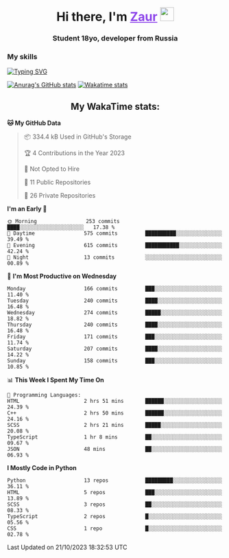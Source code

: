 <h1 align="center">
    Hi there, I'm 
    <a href="https://t.me/skyguy" target="_blank" style="color: #8C43EA">Zaur</a>
    <img src="https://github.com/blackcater/blackcater/raw/main/images/Hi.gif" height="32">
</h1>

<h3 align="center">
    Student 18yo, developer from Russia
</h3>  

### **My skills**
[![Typing SVG](https://readme-typing-svg.herokuapp.com?font=Oxanium&duration=3000&pause=1500&color=8C43EA&height=30&lines=Python:+FastAPI,+Flask,+Aiogram,+Telethon;SQL:+PostgreSQL,+SQLite;JavaScript/TypeScript:+React.js;HTML+(PUG),+CSS+(SCSS))](https://git.io/typing-svg)

[![Anurag's GitHub stats](https://github-readme-stats.vercel.app/api?username=mrskyguy&hide_title=true&count_private=true&show_icons=true&title_color=8C43EA&icon_color=BE57EA&bg_color=30,191919,341b56&text_color=B1B1B1&border_radius=10&hide_border=true)](https://github.com/anuraghazra/github-readme-stats)
[![Wakatime stats](https://github-readme-stats.vercel.app/api/wakatime?username=skyguy&hide_title=true&show_icons=true&title_color=8C43EA&icon_color=BE57EA&bg_color=30,191919,341b56&text_color=B1B1B1&border_radius=10&hide_border=true)](https://github.com/anuraghazra/github-readme-stats)


<h2 align="center"> My WakaTime stats: </h2>

<!--START_SECTION:waka-->
**🐱 My GitHub Data** 

> 📦 334.4 kB Used in GitHub's Storage 
 > 
> 🏆 4 Contributions in the Year 2023
 > 
> 🚫 Not Opted to Hire
 > 
> 📜 11 Public Repositories 
 > 
> 🔑 26 Private Repositories 
 > 
**I'm an Early 🐤** 

```text
🌞 Morning                253 commits         ████░░░░░░░░░░░░░░░░░░░░░   17.38 % 
🌆 Daytime                575 commits         ██████████░░░░░░░░░░░░░░░   39.49 % 
🌃 Evening                615 commits         ███████████░░░░░░░░░░░░░░   42.24 % 
🌙 Night                  13 commits          ░░░░░░░░░░░░░░░░░░░░░░░░░   00.89 % 
```
📅 **I'm Most Productive on Wednesday** 

```text
Monday                   166 commits         ███░░░░░░░░░░░░░░░░░░░░░░   11.40 % 
Tuesday                  240 commits         ████░░░░░░░░░░░░░░░░░░░░░   16.48 % 
Wednesday                274 commits         █████░░░░░░░░░░░░░░░░░░░░   18.82 % 
Thursday                 240 commits         ████░░░░░░░░░░░░░░░░░░░░░   16.48 % 
Friday                   171 commits         ███░░░░░░░░░░░░░░░░░░░░░░   11.74 % 
Saturday                 207 commits         ████░░░░░░░░░░░░░░░░░░░░░   14.22 % 
Sunday                   158 commits         ███░░░░░░░░░░░░░░░░░░░░░░   10.85 % 
```


📊 **This Week I Spent My Time On** 

```text
💬 Programming Languages: 
HTML                     2 hrs 51 mins       ██████░░░░░░░░░░░░░░░░░░░   24.39 % 
C++                      2 hrs 50 mins       ██████░░░░░░░░░░░░░░░░░░░   24.16 % 
SCSS                     2 hrs 21 mins       █████░░░░░░░░░░░░░░░░░░░░   20.08 % 
TypeScript               1 hr 8 mins         ██░░░░░░░░░░░░░░░░░░░░░░░   09.67 % 
JSON                     48 mins             ██░░░░░░░░░░░░░░░░░░░░░░░   06.93 % 
```

**I Mostly Code in Python** 

```text
Python                   13 repos            █████████░░░░░░░░░░░░░░░░   36.11 % 
HTML                     5 repos             ███░░░░░░░░░░░░░░░░░░░░░░   13.89 % 
SCSS                     3 repos             ██░░░░░░░░░░░░░░░░░░░░░░░   08.33 % 
TypeScript               2 repos             █░░░░░░░░░░░░░░░░░░░░░░░░   05.56 % 
CSS                      1 repo              █░░░░░░░░░░░░░░░░░░░░░░░░   02.78 % 
```




 Last Updated on 21/10/2023 18:32:53 UTC
<!--END_SECTION:waka-->
